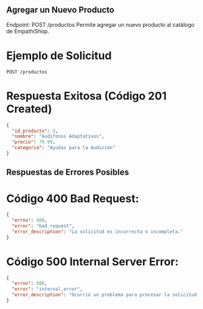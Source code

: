 ## Agregar un Nuevo Producto
Endpoint: POST /productos
Permite agregar un nuevo producto al catálogo de EmpathiShop.

# Ejemplo de Solicitud

```http
POST /productos
```
# Respuesta Exitosa (Código 201 Created)
```json
{
  "id_producto": 3,
  "nombre": "Audífonos Adaptativos",
  "precio": 79.99,
  "categoria": "Ayudas para la Audición"
}
```
## Respuestas de Errores Posibles
# Código 400 Bad Request:
```json
{
  "errno": 400,
  "error": "bad_request",
  "error_description": "La solicitud es incorrecta o incompleta."
}
```
# Código 500 Internal Server Error:
```json
{
  "errno": 500,
  "error": "internal_error",
  "error_description": "Ocurrió un problema para procesar la solicitud."
}
```
